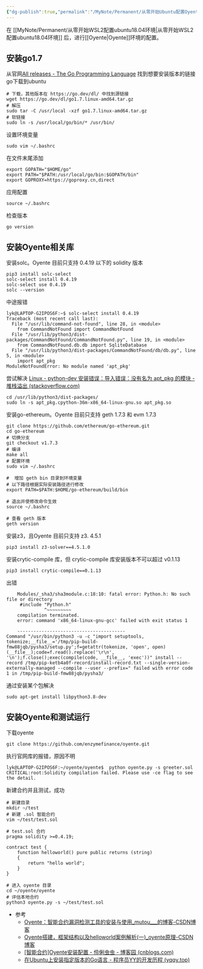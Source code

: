 ```yaml
---
{"dg-publish":true,"permalink":"/MyNote/Permanent/从零开始Ubuntu配置Oyente环境/"}
---
```


在 [[MyNote/Permanent/从零开始WSL2配置ubuntu18.04环境\|从零开始WSL2配置ubuntu18.04环境]] 后，进行[[Oyente\|Oyente]]环境的配置。
## 安装go1.7

从官网[All releases - The Go Programming Language](https://go.dev/dl/) 找到想要安装版本的链接
go下载到ubuntu
```
# 下载，其他版本在 https://go.dev/dl/ 中找到源链接
wget https://go.dev/dl/go1.7.linux-amd64.tar.gz
# 解压
sudo tar -C /usr/local -xzf go1.7.linux-amd64.tar.gz
# 软链接
sudo ln -s /usr/local/go/bin/* /usr/bin/
```
设置环境变量
```
sudo vim ~/.bashrc
```
在文件末尾添加
```
export GOPATH="$HOME/go"
export PATH="$PATH:/usr/local/go/bin:$GOPATH/bin"
export GOPROXY=https://goproxy.cn,direct
```
应用配置
```
source ~/.bashrc
```
检查版本
```
go version
```
## 安装Oyente相关库
安装solc。Oyente 目前只支持 0.4.19 以下的 solidity 版本
```
pip3 install solc-select
solc-select install 0.4.19
solc-select use 0.4.19
solc --version
```
中途报错
```
lyk@LAPTOP-G2IPOS6F:~$ solc-select install 0.4.19
Traceback (most recent call last):
  File "/usr/lib/command-not-found", line 28, in <module>
    from CommandNotFound import CommandNotFound
  File "/usr/lib/python3/dist-packages/CommandNotFound/CommandNotFound.py", line 19, in <module>
    from CommandNotFound.db.db import SqliteDatabase
  File "/usr/lib/python3/dist-packages/CommandNotFound/db/db.py", line 5, in <module>
    import apt_pkg
ModuleNotFoundError: No module named 'apt_pkg'
```
尝试解决
 [Linux - python-dev 安装错误：导入错误：没有名为 apt_pkg 的模块 - 堆栈溢出 (stackoverflow.com)](https://stackoverflow.com/questions/13708180/python-dev-installation-error-importerror-no-module-named-apt-pkg)
```
cd /usr/lib/python3/dist-packages/
sudo ln -s apt_pkg.cpython-36m-x86_64-linux-gnu.so apt_pkg.so
```
安装go-ethereum。Oyente 目前只支持 geth 1.7.3 和 evm 1.7.3
```
git clone https://github.com/ethereum/go-ethereum.git
cd go-ethereum 
# 切换分支
git checkout v1.7.3
# 编译
make all
# 配置环境
sudo vim ~/.bashrc

#  增加 geth bin 目录到环境变量
# 以下路径根据实际安装路径进行修改
export PATH=$PATH:$HOME/go-ethereum/build/bin

# 退出并使修改命令生效
source ~/.bashrc

# 查看 geth 版本
geth version
```
安装z3，且Oyente 目前只支持 z3. 4.5.1
```
pip3 install z3-solver==4.5.1.0
```
安装crytic-compile 库，但 crytic-compile 库安装版本不可以超过 v0.1.13
```
pip3 install crytic-compile==0.1.13
```
出错
```
    Modules/_sha3/sha3module.c:18:10: fatal error: Python.h: No such file or directory
     #include "Python.h"
              ^~~~~~~~~~
    compilation terminated.
    error: command 'x86_64-linux-gnu-gcc' failed with exit status 1

    ----------------------------------------
Command "/usr/bin/python3 -u -c "import setuptools, tokenize;__file__='/tmp/pip-build-fmw88jqb/pysha3/setup.py';f=getattr(tokenize, 'open', open)(__file__);code=f.read().replace('\r\n', '\n');f.close();exec(compile(code, __file__, 'exec'))" install --record /tmp/pip-ketb4a0f-record/install-record.txt --single-version-externally-managed --compile --user --prefix=" failed with error code 1 in /tmp/pip-build-fmw88jqb/pysha3/
```
通过安装某个包解决
```
sudo apt-get install libpython3.8-dev
```
## 安装Oyente和测试运行
下载oyente
```
git clone https://github.com/enzymefinance/oyente.git
```
执行官网库的报错，原因不明
```
lyk@LAPTOP-G2IPOS6F:~/oyente/oyente$  python oyente.py -s greeter.sol
CRITICAL:root:Solidity compilation failed. Please use -ce flag to see the detail.
```
新建合约并且测试，成功
```
# 新建目录 
mkdir ~/test 
# 新建 .sol 智能合约 
vim ~/test/test.sol

# test.sol 合约
pragma solidity >=0.4.19;

contract test {
    function helloworld() pure public returns (string)
    {
        return "hello world";
    }
}

# 进入 oyente 目录 
cd ~/oyente/oyente 
# 评估本地合约 
python3 oyente.py -s ~/test/test.sol
```
- 参考
	- [Oyente：智能合约漏洞检测工具的安装与使用_mutou___的博客-CSDN博客](https://blog.csdn.net/mutou___/article/details/121584877)
	- [Oyente搭建，框架结构以及helloworld案例解析(一)_oyente原理-CSDN博客](https://blog.csdn.net/narcissus2_/article/details/115832793)
	- [[智能合约]Oyente安装配置 - 伶俐虫虫 - 博客园 (cnblogs.com)](https://www.cnblogs.com/xiao-xiaoyang/p/17370497.html)
	- [在Ubuntu上安装指定版本的Go语言 - 程序员YY的开发历程 (yqqy.top)](https://yqqy.top/ubuntu-install-golang/#%E5%AE%89%E8%A3%85)